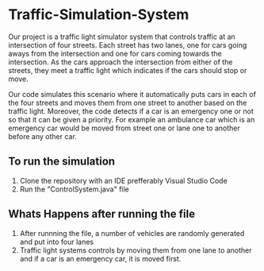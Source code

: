 # Traffic-Simulation-System

Our project is a traffic light simulator system that controls traffic at an intersection of four streets. 
Each street has two lanes, one for cars going aways from the intersection and one for cars coming towards the intersection. As the cars approach the intersection from either of the streets, they meet a traffic light which indicates if the cars should stop or move. 

Our code simulates this scenario where it automatically puts cars in each of the four streets and moves them from one street to another based on the traffic light. Moreover, the code detects if a car is an emergency one or not so that it can be given a priority. For example an ambulance car which is an emergency car would be moved from street one or lane one to another before any other car. 



## To run the simulation
1. Clone the repository with an IDE prefferably Visual Studio Code
2. Run the "ControlSystem.java" file 

## Whats Happens after running the file
1. After runnning the file, a number of vehicles are randomly generated and put into four lanes
2. Traffic light systems controls by moving them from one lane to another and if a car is an 
emergency car, it is moved first. 






